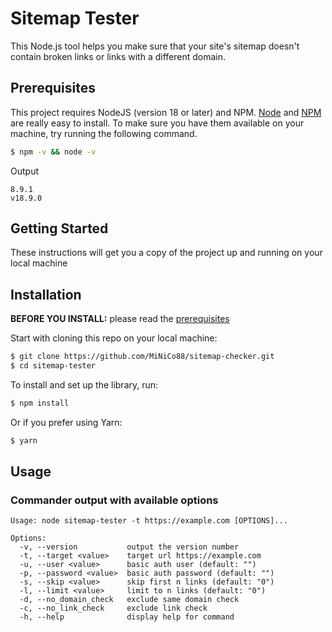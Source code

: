 # Sitemap Tester

This Node.js tool helps you make sure that your site's sitemap doesn't contain broken links or links with a different domain.

## Prerequisites

This project requires NodeJS (version 18 or later) and NPM.
[Node](http://nodejs.org/) and [NPM](https://npmjs.org/) are really easy to install.
To make sure you have them available on your machine,
try running the following command.

```sh
$ npm -v && node -v
```
Output
```
8.9.1
v18.9.0
```

## Getting Started

These instructions will get you a copy of the project up and running on your local machine

## Installation

**BEFORE YOU INSTALL:** please read the [prerequisites](#prerequisites)

Start with cloning this repo on your local machine:

```sh
$ git clone https://github.com/MiNiCo88/sitemap-checker.git
$ cd sitemap-tester
```

To install and set up the library, run:

```sh
$ npm install
```

Or if you prefer using Yarn:

```sh
$ yarn
```
## Usage

### Commander output with available options
```
Usage: node sitemap-tester -t https://example.com [OPTIONS]...

Options:
  -v, --version           output the version number
  -t, --target <value>    target url https://example.com
  -u, --user <value>      basic auth user (default: "")
  -p, --password <value>  basic auth password (default: "")
  -s, --skip <value>      skip first n links (default: "0")
  -l, --limit <value>     limit to n links (default: "0")
  -d, --no_domain_check   exclude same domain check
  -c, --no_link_check     exclude link check
  -h, --help              display help for command
```
